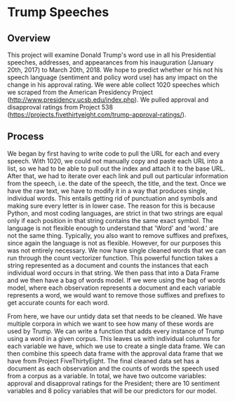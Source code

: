 # Trump Speeches

## Overview
  This project will examine Donald Trump's word use in all his Presidential speeches, addresses, and appearances from his inauguration (January 20th, 2017) to March 20th, 2018. We hope to predict whether or his not his speech language (sentiment and policy word use) has any impact on the change in his approval rating. We were able collect 1020 speeches which we scraped from the American Presidency Project (http://www.presidency.ucsb.edu/index.php). We pulled approval and disapproval ratings from Project 538 (https://projects.fivethirtyeight.com/trump-approval-ratings/). 

## Process
  We began by first having to write code to pull the URL for each and every speech. With 1020, we could not manually copy and paste each URL into a list, so we had to be able to pull out the index and attach it to the base URL. After that, we had to iterate over each link and pull out particular information from the speech, i.e. the date of the speech, the title, and the text. Once we have the raw text, we have to modify it in a way that produces single, individual words. This entails getting rid of punctuation and symbols and making sure every letter is in lower case. The reason for this is because Python, and most coding languages, are strict in that two strings are equal only if each position in that string contains the same exact symbol. The language is not flexible enough to understand that 'Word' and 'word.' are not the same thing. Typically, you also want to remove suffixes and prefixes, since again the language is not as flexible. However, for our purposes this was not entirely necessary. We now have single cleaned words that we can run through the count vectorizer function. This powerful function takes a string represented as a document and counts the instances that each individual word occurs in that string. We then pass that into a Data Frame and we then have a bag of words model. If we were using the bag of words model, where each observation represents a document and each variable represents a word, we would want to remove those suffixes and prefixes to get accurate counts for each word. 

  From here, we have our untidy data set that needs to be cleaned. We have multiple corpora in which we want to see how many of these words are used by Trump. We can write a function that adds every instance of Trump using a word in a given corpus. This leaves us with individual columns for each variable we have, which we use to create a single data frame. We can then combine this speech data frame with the approval data frame that we have from Project FiveThirtyEight. The final cleaned data set has a document as each observation and the counts of words the speech used from a corpus as a variable. In total, we have two outcome variables: approval and disapproval ratings for the President; there are 10 sentiment variables and 8 policy variables that will be our predictors for our model.  
